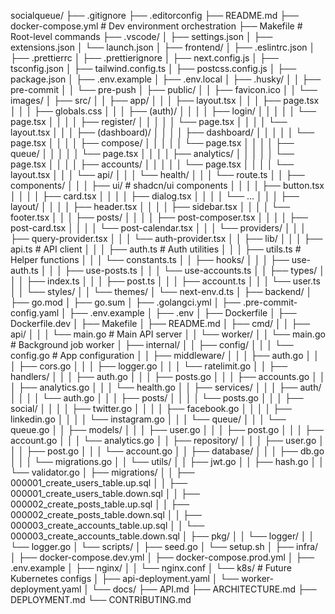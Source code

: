 socialqueue/
├── .gitignore
├── .editorconfig
├── README.md
├── docker-compose.yml              # Dev environment orchestration
├── Makefile                        # Root-level commands
├── .vscode/
│   ├── settings.json
│   ├── extensions.json
│   └── launch.json
│
├── frontend/
│   ├── .eslintrc.json
│   ├── .prettierrc
│   ├── .prettierignore
│   ├── next.config.js
│   ├── tsconfig.json
│   ├── tailwind.config.ts
│   ├── postcss.config.js
│   ├── package.json
│   ├── .env.example
│   ├── .env.local
│   ├── .husky/
│   │   ├── pre-commit
│   │   └── pre-push
│   ├── public/
│   │   ├── favicon.ico
│   │   └── images/
│   ├── src/
│   │   ├── app/
│   │   │   ├── layout.tsx
│   │   │   ├── page.tsx
│   │   │   ├── globals.css
│   │   │   ├── (auth)/
│   │   │   │   ├── login/
│   │   │   │   │   └── page.tsx
│   │   │   │   ├── register/
│   │   │   │   │   └── page.tsx
│   │   │   │   └── layout.tsx
│   │   │   ├── (dashboard)/
│   │   │   │   ├── dashboard/
│   │   │   │   │   └── page.tsx
│   │   │   │   ├── compose/
│   │   │   │   │   └── page.tsx
│   │   │   │   ├── queue/
│   │   │   │   │   └── page.tsx
│   │   │   │   ├── analytics/
│   │   │   │   │   └── page.tsx
│   │   │   │   ├── accounts/
│   │   │   │   │   └── page.tsx
│   │   │   │   └── layout.tsx
│   │   │   └── api/
│   │   │       └── health/
│   │   │           └── route.ts
│   │   ├── components/
│   │   │   ├── ui/                 # shadcn/ui components
│   │   │   │   ├── button.tsx
│   │   │   │   ├── card.tsx
│   │   │   │   ├── dialog.tsx
│   │   │   │   └── ...
│   │   │   ├── layout/
│   │   │   │   ├── header.tsx
│   │   │   │   ├── sidebar.tsx
│   │   │   │   └── footer.tsx
│   │   │   ├── posts/
│   │   │   │   ├── post-composer.tsx
│   │   │   │   ├── post-card.tsx
│   │   │   │   └── post-calendar.tsx
│   │   │   └── providers/
│   │   │       ├── query-provider.tsx
│   │   │       └── auth-provider.tsx
│   │   ├── lib/
│   │   │   ├── api.ts              # API client
│   │   │   ├── auth.ts             # Auth utilities
│   │   │   ├── utils.ts            # Helper functions
│   │   │   └── constants.ts
│   │   ├── hooks/
│   │   │   ├── use-auth.ts
│   │   │   ├── use-posts.ts
│   │   │   └── use-accounts.ts
│   │   ├── types/
│   │   │   ├── index.ts
│   │   │   ├── post.ts
│   │   │   ├── account.ts
│   │   │   └── user.ts
│   │   └── styles/
│   │       └── themes/
│   └── next-env.d.ts
│
├── backend/
│   ├── go.mod
│   ├── go.sum
│   ├── .golangci.yml
│   ├── .pre-commit-config.yaml
│   ├── .env.example
│   ├── .env
│   ├── Dockerfile
│   ├── Dockerfile.dev
│   ├── Makefile
│   ├── README.md
│   ├── cmd/
│   │   ├── api/
│   │   │   └── main.go             # Main API server
│   │   └── worker/
│   │       └── main.go             # Background job worker
│   ├── internal/
│   │   ├── config/
│   │   │   └── config.go           # App configuration
│   │   ├── middleware/
│   │   │   ├── auth.go
│   │   │   ├── cors.go
│   │   │   ├── logger.go
│   │   │   └── ratelimit.go
│   │   ├── handlers/
│   │   │   ├── auth.go
│   │   │   ├── posts.go
│   │   │   ├── accounts.go
│   │   │   ├── analytics.go
│   │   │   └── health.go
│   │   ├── services/
│   │   │   ├── auth/
│   │   │   │   └── auth.go
│   │   │   ├── posts/
│   │   │   │   └── posts.go
│   │   │   ├── social/
│   │   │   │   ├── twitter.go
│   │   │   │   ├── facebook.go
│   │   │   │   ├── linkedin.go
│   │   │   │   └── instagram.go
│   │   │   └── queue/
│   │   │       └── queue.go
│   │   ├── models/
│   │   │   ├── user.go
│   │   │   ├── post.go
│   │   │   ├── account.go
│   │   │   └── analytics.go
│   │   ├── repository/
│   │   │   ├── user.go
│   │   │   ├── post.go
│   │   │   └── account.go
│   │   ├── database/
│   │   │   ├── db.go
│   │   │   └── migrations.go
│   │   └── utils/
│   │       ├── jwt.go
│   │       ├── hash.go
│   │       └── validator.go
│   ├── migrations/
│   │   ├── 000001_create_users_table.up.sql
│   │   ├── 000001_create_users_table.down.sql
│   │   ├── 000002_create_posts_table.up.sql
│   │   ├── 000002_create_posts_table.down.sql
│   │   ├── 000003_create_accounts_table.up.sql
│   │   └── 000003_create_accounts_table.down.sql
│   ├── pkg/
│   │   └── logger/
│   │       └── logger.go
│   └── scripts/
│       ├── seed.go
│       └── setup.sh
│
├── infra/
│   ├── docker-compose.dev.yml
│   ├── docker-compose.prod.yml
│   ├── .env.example
│   ├── nginx/
│   │   └── nginx.conf
│   └── k8s/                        # Future Kubernetes configs
│       ├── api-deployment.yaml
│       └── worker-deployment.yaml
│
└── docs/
    ├── API.md
    ├── ARCHITECTURE.md
    ├── DEPLOYMENT.md
    └── CONTRIBUTING.md
